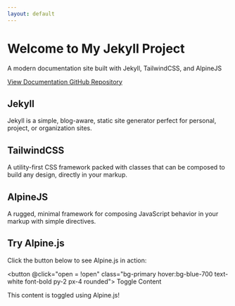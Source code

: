 ```yaml
---
layout: default
---
```


<div class="py-12 bg-gradient-to-r from-primary to-blue-600 dark:from-blue-800 dark:to-purple-900">
  <div class="container mx-auto px-4 text-center">
    <h1 class="text-4xl md:text-6xl font-bold text-white mb-4">Welcome to My Jekyll Project</h1>
    <p class="text-xl text-white/80 mb-8 max-w-3xl mx-auto">A modern documentation site built with Jekyll, TailwindCSS, and AlpineJS</p>
    <div class="flex flex-col sm:flex-row gap-4 justify-center">
      <a href="{{ '/docs/' | relative_url }}" class="bg-white text-primary hover:bg-gray-100 font-bold py-3 px-6 rounded-lg transition duration-300">
        View Documentation
      </a>
      <a href="https://github.com/sonnguyennolan/my-jekyll-project" class="bg-transparent border-2 border-white text-white hover:bg-white/10 font-bold py-3 px-6 rounded-lg transition duration-300">
        GitHub Repository
      </a>
    </div>
  </div>
</div>

<div class="grid md:grid-cols-3 gap-8 my-12">
  <div class="bg-white p-6 rounded shadow-md">
    <h2 class="text-xl font-bold mb-2">Jekyll</h2>
    <p class="text-gray-600">Jekyll is a simple, blog-aware, static site generator perfect for personal, project, or organization sites.</p>
  </div>
  
  <div class="bg-white p-6 rounded shadow-md">
    <h2 class="text-xl font-bold mb-2">TailwindCSS</h2>
    <p class="text-gray-600">A utility-first CSS framework packed with classes that can be composed to build any design, directly in your markup.</p>
  </div>
  
  <div class="bg-white p-6 rounded shadow-md">
    <h2 class="text-xl font-bold mb-2">AlpineJS</h2>
    <p class="text-gray-600">A rugged, minimal framework for composing JavaScript behavior in your markup with simple directives.</p>
  </div>
</div>

<div class="mt-12 bg-white p-8 rounded shadow-md" x-data="{ open: false }">
  <h2 class="text-2xl font-bold mb-4">Try Alpine.js</h2>
  <p class="mb-4">Click the button below to see Alpine.js in action:</p>
  
  <button @click="open = !open" class="bg-primary hover:bg-blue-700 text-white font-bold py-2 px-4 rounded">
    Toggle Content
  </button>
  
  <div x-show="open" x-transition class="mt-4 p-4 bg-gray-100 rounded">
    <p>This content is toggled using Alpine.js!</p>
  </div>
</div>
